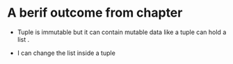 # A berif outcome from chapter 

- Tuple is immutable but it can contain mutable data like a tuple can hold a list .

- I can change the list inside a tuple 

